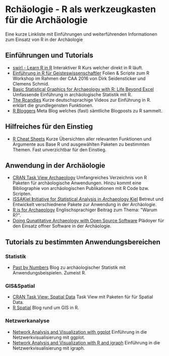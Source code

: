 # Rchäologie - R als werkzeugkasten für die Archäologie
Eine kurze Linkliste mit Einführungen und weiterführenden Informationen zum Einsatz von R in der Archäologie

## Einführungen und Tutorials

* [swirl - Learn R in R](http://swirlstats.com/)
Interaktiver R Kurs welcher direkt in R läuft. 
* [Einführung in R für Geisteswissenschaftler](https://github.com/eScienceCenter/R-Tutorial_20170707)
Folien & Scripte zum R Workshop im Rahmen der CAA 2016 von Dirk Seidensticker und Clemens Schmid.
* [Basic Statistical Graphics for Archaeology with R: Life Beyond Excel](http://www.barbicanra.co.uk/assets/basic-statistical-graphics.pdf)
Umfassende Einführung in archäologische Statistik mit R.
* [The Rcandies](https://www.youtube.com/user/TheRcandies)
Kurze deutschsprachige Videos zur Einführung in R. erklärt die grundlegensten Funktionen.
* [R Bloggers](https://www.r-bloggers.com/)
Meta Blog welches (fast) sämtliche Blogposts zu R sammelt. 

## Hilfreiches für den Einstieg

* [R Cheat Sheets](https://www.rstudio.com/resources/cheatsheets/)
Kurze Übersichten aller relevanten Funktionen und Argumente aus Base R und ausgewählten Paketen zu bestimmten Themen. Fast unverzichtbar für den Einstieg. 

## Anwendung in der Archäologie
* [CRAN Task View Archaeology](https://github.com/benmarwick/ctv-archaeology)
Umfangreiches Verzeichnis von R Paketen für archäologische Anwendungen. Hinzu kommt eine Bibliographie von archäologischen Publikationen mit R Code bzw. Scripten.
* [ISSAKiel **I**nitiative for *S*tatistical *A*nalysis in *A*rchaeology Kiel](https://isaakiel.github.io/)
Betreut und Entwickelt verschiednene Pakete zur Anwendung in der Archäologie.
* [R is for Archaeology](http://blog.revolutionanalytics.com/2017/04/r-is-for-archaeology.html)
Englischsprachiger Beitrag zum Thema: "Warum R?".
* [Doing Qunatitative Archaeology with Open Source Software](https://www.r-bloggers.com/doing-quantitative-archaeology-with-open-source-software/)
Plädoyer für den Einsatz offner Software in der Archäologie.

## Tutorials zu bestimmten Anwendungsbereichen

### Statistik
* [Past by Numbers](http://research.shca.ed.ac.uk/past-by-numbers/)
Blog zu archäologischer Statistik mit Anwendungsbeispielen. Zumeist R.

### GIS&Spatial
* [CRAN Task View: Spatial Data](https://cran.r-project.org/web/views/Spatial.html)
Task View mit Paketen für für Spatial Data.
* [R Spatial](http://r-spatial.org/)
Blog rund um GIS in R.

### Netzwerkanalyse
* [Network Analysis and Visualization with ggplot](https://briatte.github.io/ggnet/)
Einführung in die Netzwerkvisualisierung mit ggplot.
* [Network Analysis and Visualization with R and igraph](http://kateto.net/networks-r-igraph)
Einführung in die Netzwerkvisualisierung mit igraph.
